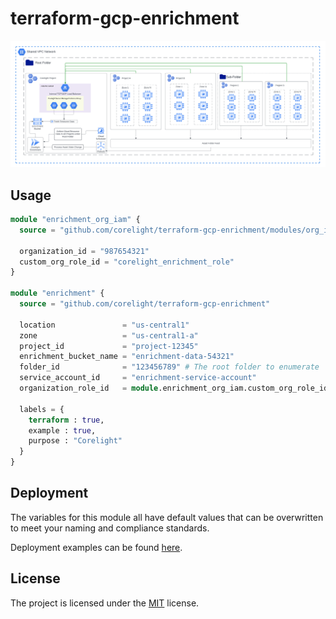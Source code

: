 # terraform-gcp-enrichment

<img src="docs/overview.png" alt="overview">

## Usage

```terraform
module "enrichment_org_iam" {
  source = "github.com/corelight/terraform-gcp-enrichment/modules/org_iam"

  organization_id = "987654321"
  custom_org_role_id = "corelight_enrichment_role"
}

module "enrichment" {
  source = "github.com/corelight/terraform-gcp-enrichment"

  location               = "us-central1"
  zone                   = "us-central1-a"
  project_id             = "project-12345"
  enrichment_bucket_name = "enrichment-data-54321"
  folder_id              = "123456789" # The root folder to enumerate
  service_account_id     = "enrichment-service-account"
  organization_role_id   = module.enrichment_org_iam.custom_org_role_id

  labels = {
    terraform : true,
    example : true,
    purpose : "Corelight"
  }
}
```

## Deployment

The variables for this module all have default values that can be overwritten
to meet your naming and compliance standards.

Deployment examples can be found [here][].

[here]: https://github.com/corelight/corelight-cloud/tree/main/terraform/gcp-cloud-enrichment

## License

The project is licensed under the [MIT][] license.

[MIT]: LICENSE
